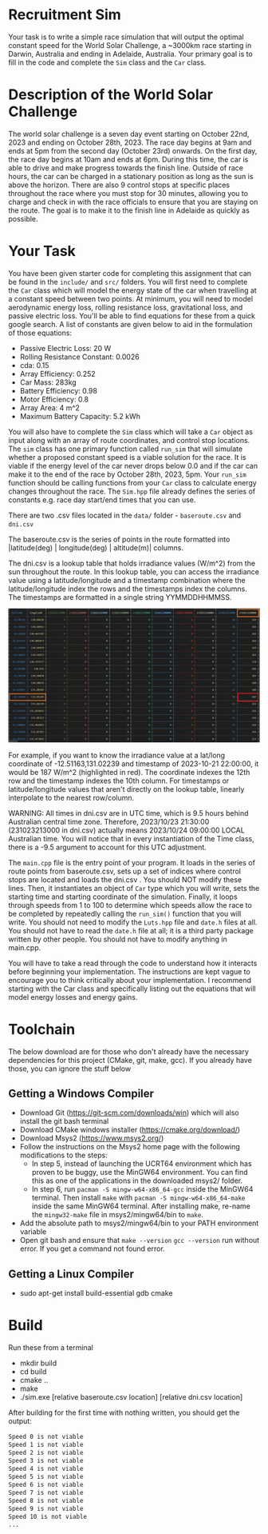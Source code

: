 # Recruitment Sim

Your task is to write a simple race simulation that will output the optimal constant speed for the World Solar Challenge, a ~3000km race starting in Darwin, Australia and ending in Adelaide, Australia. Your primary goal is to fill in the code and complete the `Sim` class and the `Car` class.

# Description of the World Solar Challenge

The world solar challenge is a seven day event starting on October 22nd, 2023 and ending on October 28th, 2023. The race day begins at 9am and ends at 5pm from the second day (October 23rd) onwards. On the first day, the race day begins at 10am and ends at 6pm. During this time, the car is able to drive and make progress towards the finish line. Outside of race hours, the car can be charged in a stationary position as long as the sun is above the horizon. There are also 9 control stops at specific places throughout the race where you must stop for 30 minutes, allowing you to charge and check in with the race officials to ensure that you are staying on the route. The goal is to make it to the finish line in Adelaide as quickly as possible.

# Your Task

You have been given starter code for completing this assignment that can be found in the `include/` and `src/` folders. You will first need to complete the `Car` class which will model the energy state of the car when travelling at a constant speed between two points. At minimum, you will need to model aerodynamic energy loss, rolling resistance loss, gravitational loss, and passive electric loss. You'll be able to find equations for these from a quick google search. A list of constants are given below to aid in the formulation of those equations:

- Passive Electric Loss: 20 W
- Rolling Resistance Constant: 0.0026
- cda: 0.15
- Array Efficiency: 0.252
- Car Mass: 283kg
- Battery Efficiency: 0.98
- Motor Efficiency: 0.8
- Array Area: 4 m^2
- Maximum Battery Capacity: 5.2 kWh

You will also have to complete the `Sim` class which will take a `Car` object as input along with an array of route coordinates, and control stop locations. The `sim` class has one primary function called `run_sim` that will simulate whether a proposed constant speed is a viable solution for the race. It is viable if the energy level of the car never drops below 0.0 and if the car can make it to the end of the race by October 28th, 2023, 5pm. Your `run_sim` function should be calling functions from your `Car` class to calculate energy changes throughout the race. The `Sim.hpp` file already defines the series of constants e.g. race day start/end times that you can use.

There are two .csv files located in the `data/` folder - `baseroute.csv` and `dni.csv`

The baseroute.csv is the series of points in the route formatted into |latitude(deg) | longitude(deg) | altitude(m)| columns. 

The dni.csv is a lookup table that holds irradiance values (W/m^2) from the sun throughout the route. In this lookup table, you can access the irradiance value using a latitude/longitude and a timestamp combination where the latitude/longitude index the rows and the timestamps index the columns. The timestamps are formatted in a single string YYMMDDHHMMSS.

![DNI Table Format](data/dni_table.png)

For example, if you want to know the irradiance value at a lat/long coordinate of -12.51163,131.02239 and timestamp of 2023-10-21 22:00:00, it would be 187 W/m^2 (highlighted in red). The coordinate indexes the 12th row and the timestamp indexes the 10th column. For timestamps or latitude/longitude values that aren't directly on the lookup table, linearly interpolate to the nearest row/column.

WARNING: All times in dni.csv are in UTC time, which is 9.5 hours behind Australian central time zone. Therefore, 2023/10/23 21:30:00 (231023213000 in dni.csv) actually means 2023/10/24 09:00:00 LOCAL Australian time. You will notice that in every instantiation of the Time class, there is a -9.5 argument to account for this UTC adjustment.

The `main.cpp` file is the entry point of your program. It loads in the series of route points from baseroute.csv, sets up a set of indices where control stops are located and loads the dni.csv . You should NOT modify these lines. Then, it instantiates an object of `Car` type which you will write, sets the starting time and starting coordinate of the simulation. Finally, it loops through speeds from 1 to 100 to determine which speeds allow the race to be completed by repeatedly calling the `run_sim()` function that you will write. You should not need to modify the `Luts.hpp` file and `date.h` files at all. You should not have to read the `date.h` file at all; it is a third party package written by other people. You should not have to modify anything in main.cpp.

You will have to take a read through the code to understand how it interacts before beginning your implementation. The instructions are kept vague to encourage you to think critically about your implementation. I recommend starting with the Car class and specifically listing out the equations that will model energy losses and energy gains.

# Toolchain

The below download are for those who don't already have the necessary dependencies for this project (CMake, git, make, gcc). If you already have those, you can ignore the stuff below

## Getting a Windows Compiler
- Download Git (https://git-scm.com/downloads/win) which will also install the git bash terminal
- Download CMake windows installer (https://cmake.org/download/)
- Download Msys2 (https://www.msys2.org/)
- Follow the instructions on the Msys2 home page with the following modifications to the steps:
  - In step 5, instead of launching the UCRT64 environment which has proven to be buggy, use the MinGW64 environment. You can find this as one of the applications in the downloaded msys2/ folder.
  - In step 6, run `pacman -S mingw-w64-x86_64-gcc` inside the MinGW64 terminal. Then install `make` with `pacman -S mingw-w64-x86_64-make` inside the same MinGW64 terminal. After installing make, re-name the ```mingw32-make``` file in msys2/mingw64/bin to ```make```.
- Add the absolute path to msys2/mingw64/bin to your PATH environment variable
- Open git bash and ensure that ```make --version``` ```gcc --version``` run without error. If you get a command not found error. 

## Getting a Linux Compiler
- sudo apt-get install build-essential gdb cmake

# Build

Run these from a terminal

- mkdir build
- cd build
- cmake ..
- make
- ./sim.exe [relative baseroute.csv location] [relative dni.csv location]

After building for the first time with nothing written, you should get the output:
```
Speed 0 is not viable
Speed 1 is not viable
Speed 2 is not viable
Speed 3 is not viable
Speed 4 is not viable
Speed 5 is not viable
Speed 6 is not viable
Speed 7 is not viable
Speed 8 is not viable
Speed 9 is not viable
Speed 10 is not viable
...
```

